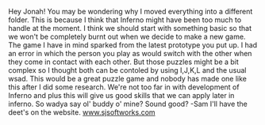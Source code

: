 Hey Jonah!
You may be wondering why I moved everything into a different folder. 
This is because I think that Inferno might have been too much to handle at the moment.
I think we should start with something basic so that we won't be completely burnt out when we decide to make a new game.
The game I have in mind sparked from the latest prototype you put up.
I had an error in which the person you play as would switch with the other when they come in contact with each other. But those puzzles might be a bit complex so I thought both can be contoled by using I,J,K,L and the usual wsad.
This would be a great puzzle game and nobody has made one like this after I did some research.
We're not too far in with development of Inferno and plus this will give us good skills that we can apply later in inferno.
So wadya say ol' buddy o' mine? Sound good?
-Sam
I'll have the deet's on the website.
www.sjsoftworks.com
